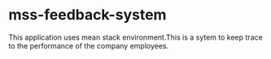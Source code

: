 # mss-feedback-system
This application uses mean stack environment.This is a sytem to keep trace to the performance of the company employees.
